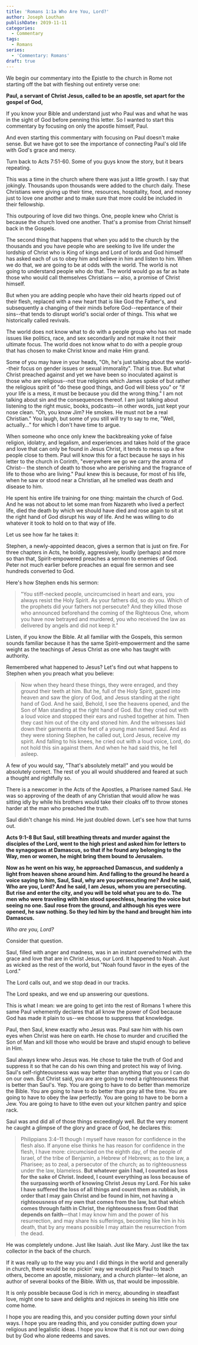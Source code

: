 ```yaml
---
title: 'Romans 1:1a Who Are You, Lord?'
author: Joseph Louthan
publishDate: 2019-11-11
categories:
  - Commentary
tags:
  - Romans
series:
  - 'Commentary: Romans'
draft: true
---
```

We begin our commentary into the Epistle to the church in Rome not starting off the bat with fleshing out entirety verse one:

**Paul, a servant of Christ Jesus, called to be an apostle, set apart for the gospel of God,**

If you know your Bible and understand just who Paul was and what he was in the sight of God before penning this letter. So I wanted to start this commentary by focusing on only the apostle himself, Paul.

And even starting this commentary with focusing on Paul doesn't make sense. But we have got to see the importance of connecting Paul's old life with God's grace and mercy.

Turn back to Acts 7:51-60. Some of you guys know the story, but it bears repeating.

This was a time in the church where there was just a little growth. I say that jokingly. Thousands upon thousands were added to the church daily. These Christians were giving up their time, resources, hospitality, food, and money just to love one another and to make sure that more could be included in their fellowship.

This outpouring of love did two things. One, people knew who Christ is because the church loved one another. That's a promise from Christ himself back in the Gospels.

The second thing that happens that when you add to the church by the thousands and you have people who are seeking to live life under the lordship of Christ who is King of kings and Lord of lords and God himself has asked each of us to obey him and believe in him and listen to him. When we do that, we are going to be at odds with the world. The world is not going to understand people who do that. The world would go as far as hate those who would call themselves Christians — also, a promise of Christ himself.

But when you are adding people who have their old hearts ripped out of their flesh, replaced with a new heart that is like God the Father's, and subsequently a changing of their minds before God--repentance of their sins--that tends to disrupt world's social order of things. This what we historically called revivals.

The world does not know what to do with a people group who has not made issues like politics, race, and sex secondarily and not make it not their ultimate focus. The world does not know what to do with a people group that has chosen to make Christ know and make Him grand.

Some of you may have in your heads, "Oh, he's just talking about the world--their focus on gender issues or sexual immorality". That is true. But what Christ preached against and yet we have been so inoculated against is those who are religious--not true religions which James spoke of but rather the religious spirit of "do these good things, and God will bless you" or "if your life is a mess, it must be because you did the wrong thing." I am not talking about sin and the consequences thereof. I am just talking about listening to the right music, books, podcasts--in other words, just kept your nose clean. "Oh, you know Jim? He smokes. He must not be a real Christian." You laugh, but some of you still will try to say to me, "Well, actually..." for which I don't have time to argue.

When someone who once only knew the backbreaking yoke of false religion, idolatry, and legalism, and experiences and takes hold of the grace and love that can only be found in Jesus Christ, it tends to mess up a few people close to them. Paul will know this for a fact because he says in his letter to the church in Corinth, "everywhere we go we carry the aroma of Christ-- the stench of death to those who are perishing and the fragrance of life to those who are living." Paul knew this is because, for most of his life, when he saw or stood near a Christian, all he smelled was death and disease to him.

He spent his entire life training for one thing: maintain the church of God. And he was not about to let some man from Nazareth who lived a perfect life, died the death by which we should have died and rose again to sit at the right hand of God disrupt his way of life. And he was willing to do whatever it took to hold on to that way of life.

Let us see how far he takes it:

Stephen, a newly-appointed deacon, gives a sermon that is just on fire. For three chapters in Acts, he boldly, aggressively, loudly (perhaps) and more so than that, Spirit-empowered preaches a sermon to enemies of God. Peter not much earlier before preaches an equal fire sermon and see hundreds converted to God.

Here's how Stephen ends his sermon:

>"You stiff-necked people, uncircumcised in heart and ears, you always resist the Holy Spirit. As your fathers did, so do you. Which of the prophets did your fathers not persecute? And they killed those who announced beforehand the coming of the Righteous One, whom you have now betrayed and murdered, you who received the law as delivered by angels and did not keep it."

Listen, if you know the Bible. At all familiar with the Gospels, this sermon sounds familiar because it has the same Spirit-empowerment and the same weight as the teachings of Jesus Christ as one who has taught with authority.

Remembered what happened to Jesus? Let's find out what happens to Stephen when you preach what you believe:

>Now when they heard these things, they were enraged, and they ground their teeth at him. But he, full of the Holy Spirit, gazed into heaven and saw the glory of God, and Jesus standing at the right hand of God. And he said, Behold, I see the heavens opened, and the Son of Man standing at the right hand of God. But they cried out with a loud voice and stopped their ears and rushed together at him. Then they cast him out of the city and stoned him. And the witnesses laid down their garments at the feet of a young man named Saul. And as they were stoning Stephen, he called out, Lord Jesus, receive my spirit. And falling to his knees, he cried out with a loud voice, Lord, do not hold this sin against them. And when he had said this, he fell asleep.

A few of you would say, "That's absolutely metal!" and you would be absolutely correct. The rest of you all would shuddered and feared at such a thought and rightfully so.

There is a newcomer in the Acts of the Apostles, a Pharisee named Saul. He was so approving of the death of any Christian that would allow he was sitting idly by while his brothers would take their cloaks off to throw stones harder at the man who preached the truth.

Saul didn't change his mind. He just doubled down. Let's see how that turns out.

**Acts 9:1-8 But Saul, still breathing threats and murder against the disciples of the Lord, went to the high priest and asked him for letters to the synagogues at Damascus, so that if he found any belonging to the Way, men or women, he might bring them bound to Jerusalem.**

**Now as he went on his way, he approached Damascus, and suddenly a light from heaven shone around him. And falling to the ground he heard a voice saying to him, Saul, Saul, why are you persecuting me? And he said, Who are you, Lord? And he said, I am Jesus, whom you are persecuting. But rise and enter the city, and you will be told what you are to do. The men who were traveling with him stood speechless, hearing the voice but seeing no one. Saul rose from the ground, and although his eyes were opened, he saw nothing. So they led him by the hand and brought him into Damascus.**

*Who are you, Lord?*

Consider that question.

Saul, filled with anger and madness, was in an instant overwhelmed with the grace and love that are in Christ Jesus, our Lord. It happened to Noah. Just as wicked as the rest of the world, but "Noah found favor in the eyes of the Lord."

The Lord calls out, and we stop dead in our tracks.

The Lord speaks, and we end up answering our questions.

This is what I mean: we are going to get into the rest of Romans 1 where this same Paul vehemently declares that all know the power of God because God has made it plain to us--we choose to suppress that knowledge.

Paul, then Saul, knew exactly who Jesus was. Paul saw him with his own eyes when Christ was here on earth. He chose to murder and crucified the Son of Man and kill those who would be brave and stupid enough to believe in Him.

Saul always knew who Jesus was. He chose to take the truth of God and suppress it so that he can do his own thing and protect his way of living. Saul's self-righteousness was way better than anything that you or I can do on our own. But Christ said, you are are going to need a righteousness that is better than Saul's. Yep. You are going to have to do better than memorize the Bible. You are going to have to do better than pray all the time. You are going to have to obey the law perfectly. You are going to have to be born a Jew. You are going to have to tithe even out your kitchen pantry and spice rack.

Saul was and did all of those things exceedingly well. But the very moment he caught a glimpse of the glory and grace of God, he declares this:

>Philippians 3:4–11 though I myself have reason for confidence in the flesh also. If anyone else thinks he has reason for confidence in the flesh, I have more: circumcised on the eighth day, of the people of Israel, of the tribe of Benjamin, a Hebrew of Hebrews; as to the law, a Pharisee; as to zeal, a persecutor of the church; as to righteousness under the law, blameless. **But whatever gain I had, I counted as loss for the sake of Christ. Indeed, I count everything as loss because of the surpassing worth of knowing Christ Jesus my Lord. For his sake I have suffered the loss of all things and count them as rubbish, in order that I may gain Christ and be found in him, not having a righteousness of my own that comes from the law, but that which comes through faith in Christ, the righteousness from God that depends on faith**—that I may know him and the power of his resurrection, and may share his sufferings, becoming like him in his death, that by any means possible I may attain the resurrection from the dead.

He was completely undone. Just like Isaiah. Just like Mary. Just like the tax collector in the back of the church.

If it was really up to the way you and I did things in the world and generally in church, there would be no pickin' way we would pick Paul to teach others, become an apostle, missionary, and a church planter--let alone, an author of several books of the Bible. With us, that would be impossible.

It is only possible because God is rich in mercy, abounding in steadfast love, might one to save and delights and rejoices in seeing his little one come home.

I hope you are reading this, and you consider putting down your sinful ways. I hope you are reading this, and you consider putting down your religious and legalistic ideas. I hope you know that it is not our own doing but by God who alone redeems and saves.